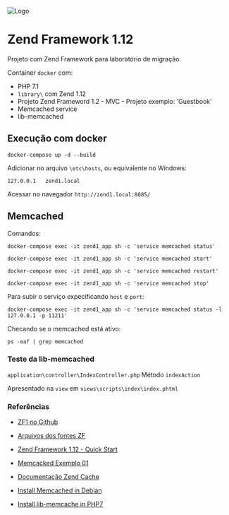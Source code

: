 ![Logo](http://framework.zend.com/images/logos/ZendFramework-logo.png)

# Zend Framework 1.12
Projeto com Zend Framework para laboratório de migração. 

Container `docker` com: 
* PHP 7.1
* `library\` com Zend 1.12 
* Projeto Zend Frameword 1.2 - MVC - Projeto exemplo: 'Guestbook'
* Memcached service
* lib-memcached

## Execução com docker

```
docker-compose up -d --build
```

Adicionar no arquivo `\etc\hosts`, ou equivalente no Windows: 
```
127.0.0.1   zend1.local
```

Acessar no navegador `http://zend1.local:8085/`

## Memcached

Comandos: 

`docker-compose exec -it zend1_app sh -c 'service memcached status'`

`docker-compose exec -it zend1_app sh -c 'service memcached start'`

`docker-compose exec -it zend1_app sh -c 'service memcached restart'`

`docker-compose exec -it zend1_app sh -c 'service memcached stop'`

Para subir o serviço expecificando `host` e `port`:
```
docker-compose exec -it zend1_app sh -c 'service memcached status -l 127.0.0.1 -p 11211'
```

Checando se o memcached está ativo:
```
ps -eaf | grep memcached
```


### Teste da lib-memcached

`application\controller\IndexController.php`
Método `indexAction`

Apresentado na `view` em `views\scripts\index\index.phtml`


### Referências
* [ZF1 no Github](https://github.com/zendframework/zf1)
* [Arquivos dos fontes ZF](https://framework.zend.com/downloads/archives)
* [Zend Framework 1.12 - Quick Start](https://framework.zend.com/manual/1.12/en/learning.quickstart.create-project.html)

* [Memcacked Exemplo 01](https://hotexamples.com/examples/-/Zend_Cache_Backend_Memcached/-/php-zend_cache_backend_memcached-class-examples.html)
* [Documentação Zend Cache](https://framework.zend.com/manual/1.10/en/zend.cache.introduction.html)
* [Install Memcached in Debian](https://www.pontikis.net/blog/install-memcached-php-debian)
* [Install lib-memcache in PHP7](https://serverpilot.io/docs/how-to-install-the-php-memcache-extension/)
